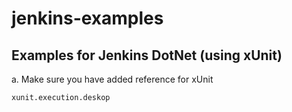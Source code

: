 # jenkins-examples

## Examples for Jenkins DotNet (using xUnit)
a. Make sure you have added reference for xUnit

    xunit.execution.deskop
